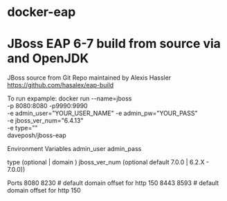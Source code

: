# docker-eap

# JBoss EAP 6-7 build from source via and OpenJDK
JBoss source from Git Repo maintained by Alexis Hassler
https://github.com/hasalex/eap-build


To run expample:
docker run --name=jboss \
  -p 8080:8080 -p9990:9990 \
  -e admin_user="YOUR_USER_NAME" -e admin_pw="YOUR_PASS" \
  -e jboss_ver_num="6.4.13" \
  -e type="<domain>" \
  daveposh/jboss-eap
  
Environment Variables
admin_user <jboss admin console user>
admin_pass <jboss admin console pasword>

type (optional | domain )
jboss_ver_num  (optional default 7.0.0 | 6.2.X - 7.0.0))

Ports
8080 8230 # default domain offset for http 150
8443 8593 # default domain offset for http 150
